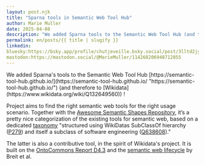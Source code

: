 ```yaml
---
layout: post.njk
title: "Sparna tools in Semantic Web Tool Hub"
author: Marie Muller
date: 2025-04-08
description: "We added Sparna tools to the Semantic Web Tool Hub (and therefore to Wikidata) !"
permalink: en/posts/{{ title | slugify }}
linkedin: 
bluesky:https://bsky.app/profile/chutjeveille.bsky.social/post/3lltd2jydkk2x
mastodon:https://mastodon.social/@MarieMuller/114268206948712855
---
```


<p class="lead">We added Sparna's tools to the Semantic Web Tool Hub [https://semantic-tool-hub.github.io/](https://semantic-tool-hub.github.io/ "https://semantic-tool-hub.github.io/") (and therefore to [Wikidata](https://www.wikidata.org/wiki/Q132649560)) !</p>

Project aims to find the right semantic web tools for the right usage scenario. Together with the [Awesome Semantic Shapes Repository](https://www.sparna.fr/en/posts/awesome-semantic-shapes), it’s a pretty nice categorization of the existing tools for semantic web, based on a dedicated [taxonomy](https://github.com/semantic-tool-hub/SW-Tool-Hub-data) "structured using WikiDatas SubClassOf hierarchy ([P279](https://www.wikidata.org/wiki/Property:P279)) and itself a subclass of software engineering ([Q638608](https://www.wikidata.org/wiki/Q638608))."

The latter is also a contributive tool, in the spirit of Wikidata's project. It is built on the [OntoCommons Report D4.3](https://ontocommons.eu/deliverables) and the [semantic web lifecycle](https://doi.org/10.1007/978-3-031-14343-4_33) by Breit et al.
